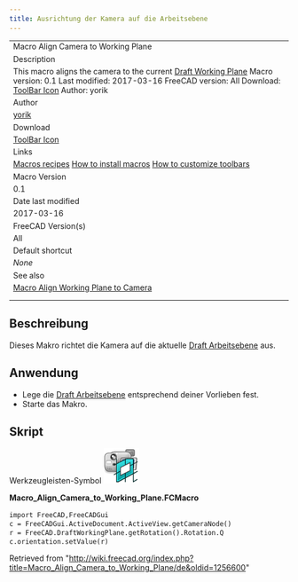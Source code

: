 ```yaml
---
title: Ausrichtung der Kamera auf die Arbeitsebene
---
```


|                                                                                                                                                                                                                                                                                                         |
| ------------------------------------------------------------------------------------------------------------------------------------------------------------------------------------------------------------------------------------------------------------------------------------------------------- |
| Macro Align Camera to Working Plane                                                                                                                                                                                                                                                                     |
| Description                                                                                                                                                                                                                                                                                             |
| This macro aligns the camera to the current [Draft Working Plane](/Draft_SelectPlane "Draft SelectPlane") Macro version: 0.1 Last modified: 2017-03-16 FreeCAD version: All Download: [ToolBar Icon](https://www.freecadweb.org/wiki/images/f/fd/Macro_Align_Camera_to_Working_Plane.png) Author: yorik |
| Author                                                                                                                                                                                                                                                                                                  |
| [yorik](/User:Yorik "User:Yorik")                                                                                                                                                                                                                                                                       |
| Download                                                                                                                                                                                                                                                                                                |
| [ToolBar Icon](https://www.freecadweb.org/wiki/images/f/fd/Macro_Align_Camera_to_Working_Plane.png)                                                                                                                                                                                                     |
| Links                                                                                                                                                                                                                                                                                                   |
| [Macros recipes](/Macros_recipes "Macros recipes") [How to install macros](/How_to_install_macros "How to install macros") [How to customize toolbars](/Customize_Toolbars "Customize Toolbars")                                                                                                        |
| Macro Version                                                                                                                                                                                                                                                                                           |
| 0.1                                                                                                                                                                                                                                                                                                     |
| Date last modified                                                                                                                                                                                                                                                                                      |
| 2017-03-16                                                                                                                                                                                                                                                                                              |
| FreeCAD Version(s)                                                                                                                                                                                                                                                                                      |
| All                                                                                                                                                                                                                                                                                                     |
| Default shortcut                                                                                                                                                                                                                                                                                        |
| _None_                                                                                                                                                                                                                                                                                                  |
| See also                                                                                                                                                                                                                                                                                                |
| [Macro Align Working Plane to Camera](/Macro_Align_Working_Plane_to_Camera "Macro Align Working Plane to Camera")                                                                                                                                                                                       |
|                                                                                                                                                                                                                                                                                                         |
|                                                                                                                                                                                                                                                                                                         |

## Beschreibung

Dieses Makro richtet die Kamera auf die aktuelle [Draft Arbeitsebene](/Draft_SelectPlane/de "Draft SelectPlane/de") aus.

## Anwendung

- Lege die [Draft Arbeitsebene](/Draft_SelectPlane/de "Draft SelectPlane/de") entsprechend deiner Vorlieben fest.
- Starte das Makro.

## Skript

Werkzeugleisten-Symbol
![](/src/assets/images/Macro_Align_Camera_to_Working_Plane.png)

**Macro_Align_Camera_to_Working_Plane.FCMacro**

```
import FreeCAD,FreeCADGui
c = FreeCADGui.ActiveDocument.ActiveView.getCameraNode()
r = FreeCAD.DraftWorkingPlane.getRotation().Rotation.Q
c.orientation.setValue(r)
```

Retrieved from "<http://wiki.freecad.org/index.php?title=Macro_Align_Camera_to_Working_Plane/de&oldid=1256600>"
